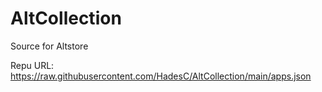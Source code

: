 # AltCollection
Source for Altstore

Repu URL:
  https://raw.githubusercontent.com/HadesC/AltCollection/main/apps.json
